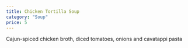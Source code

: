 ```yaml
---
title: Chicken Tortilla Soup
category: "Soup"
price: 5
---
```


Cajun-spiced chicken broth, diced tomatoes, onions and cavatappi pasta